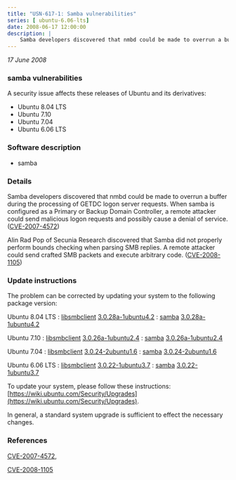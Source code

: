 ```yaml
---
title: "USN-617-1: Samba vulnerabilities"
series: [ ubuntu-6.06-lts]
date: 2008-06-17 12:00:00
description: |
    Samba developers discovered that nmbd could be made to overrun a buffer during the processing of GETDC logon server requests. When samba is configured as a Primary or Backup Domain Controller, a remote attacker could send malicious logon requests and possibly cause a denial of service. ([CVE-2007-4572](http://people.ubuntu.com/~ubuntu-security/cve/CVE-2007-4572))
--- 
```

 
 

*17 June 2008*

### samba vulnerabilities

A security issue affects these releases of Ubuntu and its derivatives:

* Ubuntu 8.04 LTS
* Ubuntu 7.10
* Ubuntu 7.04
* Ubuntu 6.06 LTS

### Software description

* samba 

### Details

Samba developers discovered that nmbd could be made to overrun a buffer during the processing of GETDC logon server requests. When samba is configured as a Primary or Backup Domain Controller, a remote attacker could send malicious logon requests and possibly cause a denial of service. ([CVE-2007-4572](http://people.ubuntu.com/~ubuntu-security/cve/CVE-2007-4572))

Alin Rad Pop of Secunia Research discovered that Samba did not properly perform bounds checking when parsing SMB replies. A remote attacker could send crafted SMB packets and execute arbitrary code. ([CVE-2008-1105](http://people.ubuntu.com/~ubuntu-security/cve/CVE-2008-1105)) 

### Update instructions

The problem can be corrected by updating your system to the following package version:

Ubuntu 8.04 LTS
 : [libsmbclient](https://launchpad.net/ubuntu/+source/samba) <span> [3.0.28a-1ubuntu4.2](https://launchpad.net/ubuntu/+source/samba/3.0.28a-1ubuntu4.2) </span> 
 : [samba](https://launchpad.net/ubuntu/+source/samba) <span> [3.0.28a-1ubuntu4.2](https://launchpad.net/ubuntu/+source/samba/3.0.28a-1ubuntu4.2) </span> 

Ubuntu 7.10
 : [libsmbclient](https://launchpad.net/ubuntu/+source/samba) <span> [3.0.26a-1ubuntu2.4](https://launchpad.net/ubuntu/+source/samba/3.0.26a-1ubuntu2.4) </span> 
 : [samba](https://launchpad.net/ubuntu/+source/samba) <span> [3.0.26a-1ubuntu2.4](https://launchpad.net/ubuntu/+source/samba/3.0.26a-1ubuntu2.4) </span> 

Ubuntu 7.04
 : [libsmbclient](https://launchpad.net/ubuntu/+source/samba) <span> [3.0.24-2ubuntu1.6](https://launchpad.net/ubuntu/+source/samba/3.0.24-2ubuntu1.6) </span> 
 : [samba](https://launchpad.net/ubuntu/+source/samba) <span> [3.0.24-2ubuntu1.6](https://launchpad.net/ubuntu/+source/samba/3.0.24-2ubuntu1.6) </span> 

Ubuntu 6.06 LTS
 : [libsmbclient](https://launchpad.net/ubuntu/+source/samba) <span> [3.0.22-1ubuntu3.7](https://launchpad.net/ubuntu/+source/samba/3.0.22-1ubuntu3.7) </span> 
 : [samba](https://launchpad.net/ubuntu/+source/samba) <span> [3.0.22-1ubuntu3.7](https://launchpad.net/ubuntu/+source/samba/3.0.22-1ubuntu3.7) </span> 

To update your system, please follow these instructions: [https://wiki.ubuntu.com/Security/Upgrades](https://wiki.ubuntu.com/Security/Upgrades).

In general, a standard system upgrade is sufficient to effect the necessary changes. 

### References

 
 [CVE-2007-4572](http://people.ubuntu.com/~ubuntu-security/cve/CVE-2007-4572), 

 [CVE-2008-1105](http://people.ubuntu.com/~ubuntu-security/cve/CVE-2008-1105)
 

